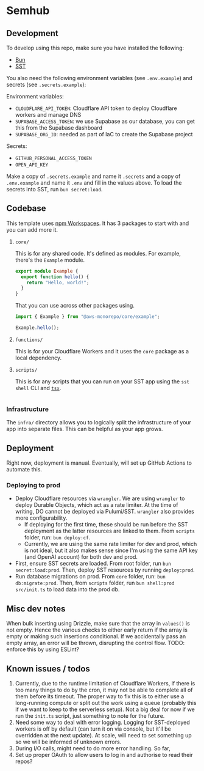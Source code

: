 # Semhub

## Development

To develop using this repo, make sure you have installed the following:

- [Bun](https://bun.sh/docs/installation)
- [SST](https://github.com/sst/ion)

You also need the following environment variables (see `.env.example`) and secrets (see `.secrets.example`):

Environment variables:

- `CLOUDFLARE_API_TOKEN`: Cloudflare API token to deploy Cloudflare workers and manage DNS
- `SUPABASE_ACCESS_TOKEN`: we use Supabase as our database, you can get this from the Supabase dashboard
- `SUPABASE_ORG_ID`: needed as part of IaC to create the Supabase project

Secrets:

- `GITHUB_PERSONAL_ACCESS_TOKEN`
- `OPEN_API_KEY`

Make a copy of `.secrets.example` and name it `.secrets` and a copy of `.env.example` and name it `.env` and fill in the values above. To load the secrets into SST, run `bun secret:load`.

## Codebase

This template uses
[npm Workspaces](https://docs.npmjs.com/cli/v8/using-npm/workspaces). It has 3
packages to start with and you can add more it.

1. `core/`

   This is for any shared code. It's defined as modules. For example, there's
   the `Example` module.

   ```ts
   export module Example {
     export function hello() {
       return "Hello, world!";
     }
   }
   ```

   That you can use across other packages using.

   ```ts
   import { Example } from "@aws-monorepo/core/example";

   Example.hello();
   ```

2. `functions/`

   This is for your Cloudflare Workers and it uses the `core` package as a local
   dependency.

3. `scripts/`

   This is for any scripts that you can run on your SST app using the
   `sst shell` CLI and [`tsx`](https://www.npmjs.com/package/tsx).

   ```

### Infrastructure

The `infra/` directory allows you to logically split the infrastructure of your
app into separate files. This can be helpful as your app grows.

## Deployment

Right now, deployment is manual. Eventually, will set up GitHub Actions to automate this.

### Deploying to prod

- Deploy Cloudflare resources via `wrangler`. We are using `wrangler` to deploy Durable Objects, which act as a rate limiter. At the time of writing, DO cannot be deployed via Pulumi/SST. `wrangler` also provides more configurability.
  - If deploying for the first time, these should be run before the SST deployment as the latter resources are linked to them. From `scripts` folder, run: `bun deploy:cf`.
  - Currently, we are using the same rate limiter for dev and prod, which is not ideal, but it also makes sense since I'm using the same API key (and OpenAI account) for both dev and prod.
- First, ensure SST secrets are loaded. From root folder, run `bun secret:load:prod`. Then, deploy SST resources by running `deploy:prod`.
- Run database migrations on prod. From `core` folder, run: `bun db:migrate:prod`. Then, from `scripts` folder, run `bun shell:prod src/init.ts` to load data into the prod db.

## Misc dev notes

When bulk inserting using Drizzle, make sure that the array in `values()` is not empty. Hence the various checks to either early return if the array is empty or making such insertions conditional. If we accidentally pass an empty array, an error will be thrown, disrupting the control flow. TODO: enforce this by using ESLint?

## Known issues / todos

1. Currently, due to the runtime limitation of Cloudflare Workers, if there is too many things to do by the cron, it may not be able to complete all of them before its timeout. The proper way to fix this is to either use a long-running compute or split out the work using a queue (probably this if we want to keep to the serverless setup). Not a big deal for now if we run the `init.ts` script, just something to note for the future.
2. Need some way to deal with error logging. Logging for SST-deployed workers is off by default (can turn it on via console, but it'll be overridden at the next update). At scale, will need to set something up so we will be informed of unknown errors.
3. During I/O calls, might need to do more error handling. So far,
4. Set up proper OAuth to allow users to log in and authorise to read their repos?
